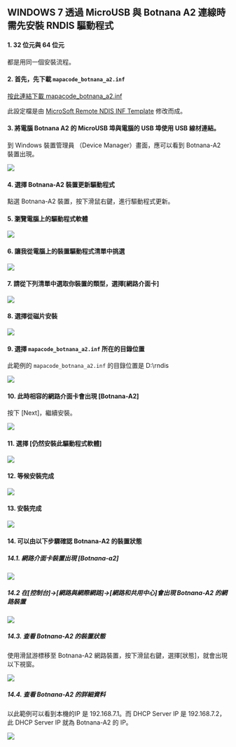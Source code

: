 ## WINDOWS 7 透過 MicroUSB 與 Botnana A2 連線時需先安裝 RNDIS 驅動程式

#### 1. 32 位元與 64 位元

都是用同一個安裝流程。

#### 2. 首先，先下載 `mapacode_botnana_a2.inf`

[按此連結下載 mapacode_botnana_a2.inf](./mapacode_botnana_a2.inf)

此設定檔是由 [MicroSoft Remote NDIS INF Template](https://docs.microsoft.com/en-us/windows-hardware/drivers/network/remote-ndis-inf-template)
修改而成。

#### 3. 將電腦 Botnana A2 的 MicroUSB 埠與電腦的 USB 埠使用 USB 線材連結。

到 Windows 裝置管理員 （Device Manager）畫面，應可以看到 Botnana-A2 裝置出現。

![](./win7_rndis_device_manager_init.png)

#### 4. 選擇 Botnana-A2 裝置更新驅動程式

點選 Botnana-A2 裝置，按下滑鼠右鍵，進行驅動程式更新。

#### 5. 瀏覽電腦上的驅動程式軟體

![](./win7_rndis_search_driver.png) 
 
#### 6. 讓我從電腦上的裝置驅動程式清單中挑選

![](./win7_rndis_browse_driver.png)

#### 7. 請從下列清單中選取你裝置的類型，選擇[網路介面卡]

![](./win7_rndis_select_driver.png)

#### 8. 選擇從磁片安裝

![](./win7_rndis_select_network_adapter.png)

#### 9. 選擇 `mapacode_botnana_a2.inf` 所在的目錄位置

此範例的 `mapacode_botnana_a2.inf` 的目錄位置是 D:\rndis

![](./win7_rndis_install_from_disk.png)

#### 10. 此時相容的網路介面卡會出現 [Botnana-A2]

按下 [Next]，繼續安裝。

![](./win7_rndis_select_botnana_a2.png)

#### 11. 選擇 [仍然安裝此驅動程式軟體]

![](./win7_rndis_security.png)

#### 12. 等候安裝完成

![](./win7_rndis_installing_driver.png)

#### 13. 安裝完成

![](./win7_rndis_finished_installing.png)

#### 14. 可以由以下步驟確認 Botnana-A2 的裝置狀態

##### 14.1. 網路介面卡裝置出現 [Botnana-a2]

![](./win7_rndis_finished_device_manager.png)

##### 14.2 在[控制台]->[網路與網際網路]->[網路和共用中心]會出現 Botnana-A2 的網路裝置

![](./win7_rndis_network_connections.png)

##### 14.3. 查看 Botnana-A2 的裝置狀態

使用滑鼠游標移至 Botnana-A2 網路裝置，按下滑鼠右鍵，選擇[狀態]，就會出現以下視窗。

![](./win7_rndis_connection_status.png)

##### 14.4. 查看 Botnana-A2 的詳細資料

以此範例可以看到本機的IP 是 192.168.7.1。而 DHCP Server IP 是 192.168.7.2，此 DHCP Server IP 就為 Botnana-A2 的 IP。

![](./win7_rndis_connection_details.png)

